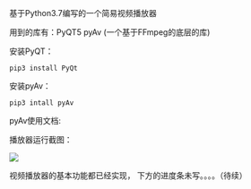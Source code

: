 基于Python3.7编写的一个简易视频播放器

用到的库有：PyQT5   pyAv  (一个基于FFmpeg的底层的库)

安装PyQT：

```
pip3 install PyQt
```

安装pyAv： 

```
pip3 intall pyAv
```

pyAv使用文档:

[1]: https://programtalk.com/vs2/?source=python/8441/PyAV/examples

播放器运行截图：

![](https://github.com/scri/VideoPlayer/tree/master/picture/picture.PNG)

视频播放器的基本功能都已经实现， 下方的进度条未写。。。。（待续）
